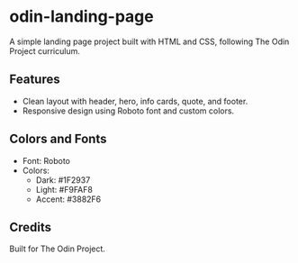 # odin-landing-page

A simple landing page project built with HTML and CSS, following The Odin Project curriculum.

## Features

- Clean layout with header, hero, info cards, quote, and footer.
- Responsive design using Roboto font and custom colors.

## Colors and Fonts

- Font: Roboto
- Colors:
  - Dark: #1F2937
  - Light: #F9FAF8
  - Accent: #3882F6

## Credits

Built for The Odin Project.

